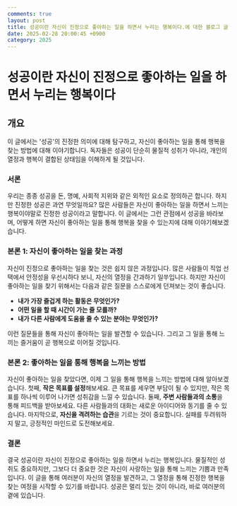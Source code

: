 ```yaml
---
comments: true
layout: post
title: 성공이란 자신이 진정으로 좋아하는 일을 하면서 누리는 행복이다.에 대한 블로그 글
date: 2025-02-28 20:00:45 +0900
category: 2025
---
```


# 성공이란 자신이 진정으로 좋아하는 일을 하면서 누리는 행복이다

## 개요
이 글에서는 '성공'의 진정한 의미에 대해 탐구하고, 자신이 좋아하는 일을 통해 행복을 찾는 방법에 대해 이야기합니다. 독자들은 성공이 단순히 물질적 성취가 아니라, 개인의 열정과 행복이 결합된 상태임을 이해하게 될 것입니다.

### 서론
우리는 종종 성공을 돈, 명예, 사회적 지위와 같은 외적인 요소로 정의하곤 합니다. 하지만 진정한 성공은 과연 무엇일까요? 많은 사람들은 자신이 좋아하는 일을 하면서 느끼는 행복이야말로 진정한 성공이라고 말합니다. 이 글에서는 그런 관점에서 성공을 바라보며, 어떻게 하면 자신이 좋아하는 일을 통해 행복을 찾을 수 있는지에 대해 이야기해보겠습니다.

### 본론 1: 자신이 좋아하는 일을 찾는 과정
자신이 진정으로 좋아하는 일을 찾는 것은 쉽지 않은 과정입니다. 많은 사람들이 직업 선택에서 안정성을 우선시하다 보니, 자신의 열정을 간과하기 일쑤입니다. 하지만 자신이 좋아하는 일을 찾기 위해서는 다음과 같은 질문을 스스로에게 던져보는 것이 좋습니다.

- **내가 가장 즐겁게 하는 활동은 무엇인가?**
- **어떤 일을 할 때 시간이 가는 줄 모를까?**
- **내가 다른 사람에게 도움을 줄 수 있는 분야는 무엇인가?**

이런 질문들을 통해 자신이 좋아하는 일을 발견할 수 있습니다. 그리고 그 일을 통해 느끼는 즐거움이 곧 행복으로 이어질 것입니다.

### 본론 2: 좋아하는 일을 통해 행복을 느끼는 방법
자신이 좋아하는 일을 찾았다면, 이제 그 일을 통해 행복을 느끼는 방법에 대해 알아보겠습니다. 첫째, **작은 목표를 설정**해보세요. 큰 목표를 세우면 부담이 될 수 있지만, 작은 목표를 하나씩 이루어 나가면 성취감을 느낄 수 있습니다. 둘째, **주변 사람들과의 소통**을 통해 피드백을 받아보세요. 다른 사람들과의 대화는 새로운 아이디어와 동기를 줄 수 있습니다. 마지막으로, **자신을 격려하는 습관**을 기르는 것이 중요합니다. 실패를 두려워하지 말고, 긍정적인 마인드로 도전해보세요.

### 결론
결국 성공이란 자신이 진정으로 좋아하는 일을 하면서 누리는 행복입니다. 물질적인 성취도 중요하지만, 그보다 더 중요한 것은 자신이 사랑하는 일을 통해 느끼는 기쁨과 만족입니다. 이 글을 통해 여러분이 자신의 열정을 발견하고, 그 열정을 통해 진정한 행복을 찾는 여정을 시작할 수 있기를 바랍니다. 성공은 멀리 있는 것이 아니라, 바로 여러분의 곁에 있습니다.